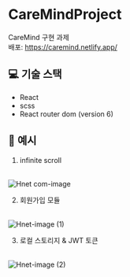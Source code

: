 # CareMindProject

CareMind 구현 과제 <br/>
배포: https://caremind.netlify.app/

## 💻 기술 스택

- React
- scss
- React router dom (version 6)


## 📄 예시

1. infinite scroll <br/><br/>

![Hnet com-image](https://user-images.githubusercontent.com/81430564/147760394-9aaba7ba-8b32-4d69-8dd2-a3933e98583e.gif) <br/>



2. 회원가입 모듈 <br/><br/>

![Hnet-image (1)](https://user-images.githubusercontent.com/81430564/147760493-8ab6f4f8-b43f-4446-9dff-89962b0ed9c1.gif) <br/>



3. 로컬 스토리지 & JWT 토큰<br/><br/>

![Hnet-image (2)](https://user-images.githubusercontent.com/81430564/147760564-c80d6090-3938-46a4-b11c-818a658239c5.gif) <br/>
